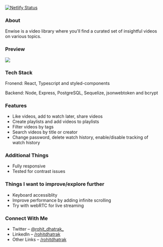 [![Netlify Status](https://api.netlify.com/api/v1/badges/48cae660-ae4b-49c9-93ce-863a966582e9/deploy-status)](https://app.netlify.com/sites/enwise/deploys)

### About
Enwise is a video library where you'll find a curated set of insightful videos on various topics.

### Preview
![](/client/public/enwise.gif)

### Tech Stack
Fronend: React, Typescript and styled-components

Backend: Node, Express, PostgreSQL, Sequelize, jsonwebtoken and bcrypt

### Features
- Like videos, add to watch later, share videos
- Create playlists and add videos to playlists
- Filter videos by tags
- Search videos by title or creator
- Change password, delete watch history, enable/disable tracking of watch history

### Additional Things
- Fully responsive
- Tested for contrast issues

### Things I want to improve/explore further
- Keyboard accessiblity
- Improve performance by adding infinite scrolling
- Try with webRTC for live streaming

### Connect With Me
- Twitter – [@rohit_dhatrak_](https://twitter.com/rohit_dhatrak_)
- LinkedIn – [/rohitdhatrak](https://www.linkedin.com/in/rohitdhatrak)
- Other Links – [/rohitdhatrak](https://rohitdhatrak.bio.link/)
